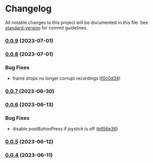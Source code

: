 # Changelog

All notable changes to this project will be documented in this file. See [standard-version](https://github.com/conventional-changelog/standard-version) for commit guidelines.

### [0.0.9](https://github.com/semyonf/tetris-js/compare/v0.0.8...v0.0.9) (2023-07-01)

### [0.0.8](https://github.com/semyonf/tetris-js/compare/v0.0.7...v0.0.8) (2023-07-01)


### Bug Fixes

* frame drops no longer corrupt recordings ([f0c0d34](https://github.com/semyonf/tetris-js/commit/f0c0d341727506dbe57c347d3af8bad087e1947f))

### [0.0.7](https://github.com/semyonf/tetris-js/compare/v0.0.6...v0.0.7) (2023-06-30)

### [0.0.6](https://github.com/semyonf/tetris-js/compare/v0.0.5...v0.0.6) (2023-06-13)


### Bug Fixes

* disable postButtonPress if joystick is off ([b656e36](https://github.com/semyonf/tetris-js/commit/b656e3606a30d087bd1eb8b4bac66750f66bf875))

### [0.0.5](https://github.com/semyonf/tetris-js/compare/v0.0.4...v0.0.5) (2023-06-12)

### [0.0.4](https://github.com/semyonf/tetris-js/compare/v0.0.3...v0.0.4) (2023-06-11)
